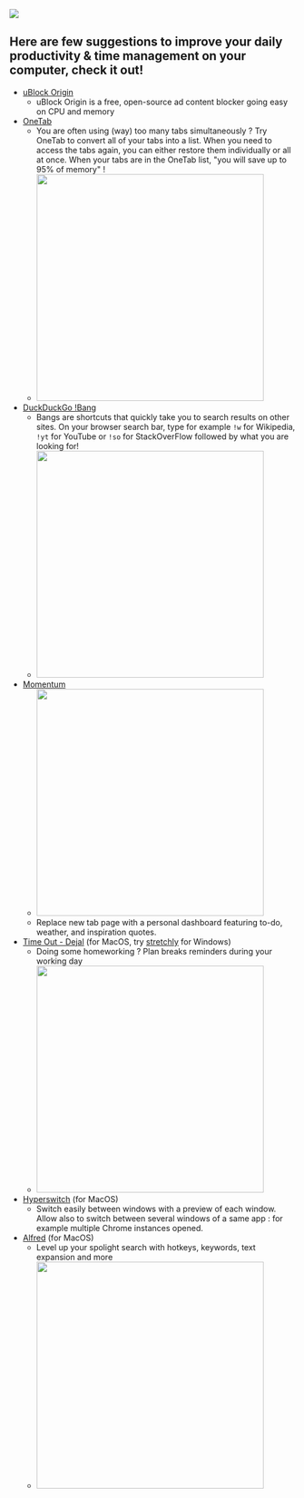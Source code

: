 ![](https://lh3.googleusercontent.com/mjvjQk7HC8g9UiYSrzzs11U4-Wg18o196ZK6ZhNqMdLUmO-wI_rxj27nDz7NUUUy7Dc5A41n1b-tTjiDRNM4Es3LMA=w640-h400-e365-rj-sc0x00ffffff)

## Here are few suggestions to improve your daily productivity & time management on your computer, check it out!

- [uBlock Origin](https://ublockorigin.com/)
  - uBlock Origin is a free, open-source ad content blocker going easy on CPU and memory
- [OneTab](https://www.one-tab.com/)
  - You are often using (way) too many tabs simultaneously ? Try OneTab to convert all of your tabs into a list. When you need to access the tabs again, you can either restore them individually or all at once. When your tabs are in the OneTab list, "you will save up to 95% of memory" !
  - <img src="https://lh3.googleusercontent.com/1cEqzTCojNE76jQoQKdeEStVydtW3o8XaQk0ZUL6croh371G802cvZEOnNjkWDCI4Nox9J_N9sguCfQ2vq6VHbRz_MU=w640-h400-e365-rj-sc0x00ffffff" alt="" width="400"/>
- [DuckDuckGo !Bang](https://duckduckgo.com/bang)
  - Bangs are shortcuts that quickly take you to search results on other sites. On your browser search bar, type for example `!w` for Wikipedia, `!yt` for YouTube or `!so` for StackOverFlow followed by what you are looking for!
  - <img src="https://external-content.duckduckgo.com/iu/?u=http%3A%2F%2Fthenextweb.com%2Fwp-content%2Fblogs.dir%2F1%2Ffiles%2F2015%2F07%2FScreen-Shot-2015-07-01-at-5.05.30-PM.png&f=1&nofb=1" alt="" width="400"/>
- [Momentum](https://momentumdash.com/)
  - <img src="https://lh3.googleusercontent.com/mjvjQk7HC8g9UiYSrzzs11U4-Wg18o196ZK6ZhNqMdLUmO-wI_rxj27nDz7NUUUy7Dc5A41n1b-tTjiDRNM4Es3LMA=w640-h400-e365-rj-sc0x00ffffff" alt="" width="400"/>
  - Replace new tab page with a personal dashboard featuring to-do, weather, and inspiration quotes.
- [Time Out - Dejal](https://www.dejal.com/timeout/) (for MacOS, try [stretchly](https://hovancik.net/stretchly/) for Windows)
  - Doing some homeworking ? Plan breaks reminders during your working day
  - <img src="https://www.dejal.com/timeout/images/other/schedule.png" alt="" width="400"/>
- [Hyperswitch](https://bahoom.com/hyperswitch) (for MacOS)
  - Switch easily between windows with a preview of each window. Allow also to switch between several windows of a same app : for example multiple Chrome instances opened. 
- [Alfred](https://www.alfredapp.com/) (for MacOS)
  - Level up your spolight search with hotkeys, keywords, text expansion and more
  - <img src="https://external-content.duckduckgo.com/iu/?u=http%3A%2F%2Fmedia.idownloadblog.com%2Fwp-content%2Fuploads%2F2016%2F05%2FAlfred-3-for-OS-X-theming-Mac-screenshot-001.jpg&f=1&nofb=1" alt="" width="400"/>


<!-- 
TODO: labels : productivity, focus, motivation
TODO: https://www.youtube.com/watch?v=tMNOpaQrfAE 
  - ![]()
  - <img src="" alt="" width="500"/>

What’s a better way to start this year than to improve your productivity at work? 
-->
